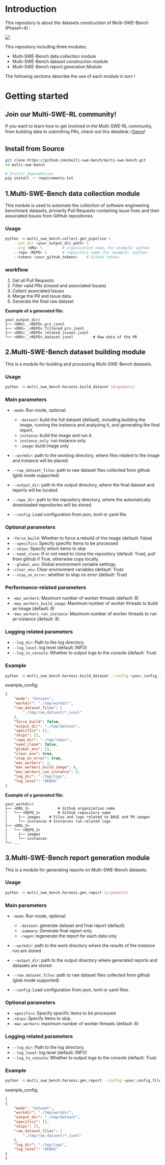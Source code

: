 # Introduction

This repository is about the datasets construction of Multi-SWE-Bench (Phase1~4) :

<img src=".\image\Construction.png">

This repository including three modules:

* Multi-SWE-Bench data collection module
* Multi-SWE-Bench dataset construction module
* Multi-SWE-Bench report generation Module

The following sections describe the use of each module in turn !

# Getting started

## Join our Multi-SWE-RL community!
If you want to learn how to get involved in the Multi-SWE-RL community, from building data to submitting PRs, check out this detailed👉[Demo](doc/demo.md)!

## Install from Source

```bash
git clone https://github.com/multi-swe-bench/multi-swe-bench.git
cd multi-swe-bench

# Install dependencies
pip install -r requirements.txt
```

## 1.Multi-SWE-Bench data collection module

This module is used to automate the collection of software engineering benchmark datasets, primarily Pull Requests containing issue fixes and their associated Issues from GitHub repositories.

### Usage

```bash
python -m multi_swe_bench.collect.get_pipeline \
    --out_dir <your_output_dir_path> \
    --org <ORG> \         # organization name，For example: python
    --repo <REPO> \       # repository name，For example: cpython
    --tokens <your_github_tokens>    # Github tokens
```

### workflow

1. Get all Pull Requests
2. Filter valid PRs (closed and associated Issues)
3. Collect associated Issues
4. Merge the PR and Issue data.
5. Generate the final raw dataset

**Example of a generated file:**

```
your_output_dir/
├── <ORG>__<REPO>_prs.jsonl             
├── <ORG>__<REPO>_filtered_prs.jsonl    
├── <ORG>__<REPO>_related_issues.jsonl  
└── <ORG>__<REPO>_dataset.jsonl         # Raw data of the PR
```

## 2.Multi-SWE-Bench dataset building module

This is a module for building and processing Multi-SWE-Bench datasets.

### Usage

```bash
python -m multi_swe_bench.harness.build_dataset [Arguments]
```

### Main parameters

- `-mode`: Run mode, optional:
  - `-dataset`: build the full dataset (default), including building the image, running the instance and analyzing it, and generating the final report.
  - `instance`: build the image and run it.
  - `instance_only`: run instance only
  - `-image`: build image only

- `--workdir`: path to the working directory, where files related to the image and instance will be placed.
- `--raw_dataset_files`: path to raw dataset files collected from github (glob mode supported)
- `--output_dir`: path to the output directory, where the final dataset and reports will be located
- `--repo_dir`: path to the repository directory, where the automatically downloaded repositories will be stored.
- `--config`: Load configuration from json, toml or yaml file.

### Optional parameters

- `-force_build`: Whether to force a rebuild of the image (default: False)
- `--specifics`: Specify specific items to be processed
- `--skips`: Specify which items to skip
- `--need_clone`: If or not need to clone the repository (default: True), pull from github if True, otherwise copy locally.
- `--global_env`: Global environment variable settings.
- `-clear_env`: Clear environment variables (default: True)
- `--stop_on_error`: whether to stop on error (default: True)

### Performance-related parameters

- `-max_workers`: Maximum number of worker threads (default: 8)
- `-max_workers_build_image`: Maximum number of worker threads to build an image (default: 8)
- `-max_workers_run_instance`: Maximum number of worker threads to run an instance (default: 8)

### Logging related parameters

- `--log_dir`: Path to the log directory.
- `--log_level`: log level (default: INFO)
- `--log_to_console`: Whether to output logs to the console (default: True)

### Example

```bash
python -m multi_swe_bench.harness.build_dataset --config <your_config_file_path>
```

example_config:

```json
{
    "mode": "dataset",
    "workdir": "./tmp/workdir",
    "raw_dataset_files": [
        "./tmp/raw_dataset/*.jsonl"
    ],
    "force_build": false,
    "output_dir": "./tmp/dataset",
    "specifics": [],
    "skips": [],
    "repo_dir": "./tmp/repos",
    "need_clone": false,
    "global_env": [],
    "clear_env": true,
    "stop_on_error": true,
    "max_workers": 2,
    "max_workers_build_image": 8,
    "max_workers_run_instance": 8,
    "log_dir": "./tmp/logs",
    "log_level": "DEBUG"
}
```

**Example of a generated file:**

```
your_workdir/
├── <ORG_1>         	# Github organization name
|   └── <REPO_1>    	# Github repository name
|	  ├── images  	# Files and logs related to BASE and PR images
|	  └── instances	# Instances run-related logs
├── <ORG_2>         	
|   └── <REPO_2>    	
|	  ├── images  	
|	  └── instances	
└── ...
```

## 3.Multi-SWE-Bench report generation module

This is a module for generating reports on Multi-SWE-Bench datasets.

### Usage

```bash
python -m multi_swe_bench.harness.gen_report [arguments]
```

### Main parameters

- `-mode`: Run mode, optional:
  - `-dataset`: generate dataset and final report (default)
  - `-summary`: Generate final report only.
  - `-regen`: regenerate the report for each data only

- `--workdir`: path to the work directory where the results of the instance run are stored
- `--output_dir`: path to the output directory where generated reports and datasets are stored
- `--raw_dataset_files`: path to raw dataset files collected from github (glob mode supported)
- `--config`: Load configuration from json, toml or yaml files.

### Optional parameters

- `-specifics`: Specify specific items to be processed
- `-skips`: Specify items to skip.
- `-max_workers`: maximum number of worker threads (default: 8)

### Logging related parameters

- `--log_dir`: Path to the log directory.
- `--log_level`: log level (default: INFO)
- `--log_to_console`: Whether to output logs to the console (default: True)

### Example

```bash
python -m multi_swe_bench.harness.gen_report --config <your_config_file_path>
```

example_config:

```json
{
{
    "mode": "dataset",
    "workdir": "./tmp/workdir",
    "output_dir": "./tmp/dataset",
    "specifics": [],
    "skips": [],
    "raw_dataset_files": [
        "./tmp/raw_dataset/*.jsonl"
    ],
    "log_dir": "./tmp/logs",
    "log_level": "DEBUG"
}
}
```

